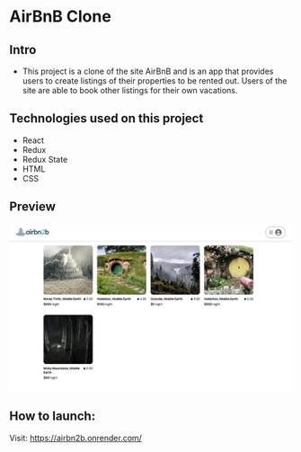 # AirBnB Clone

## Intro
* This project is a clone of the site AirBnB and is an app that provides users to create listings of their properties to be rented out. Users of the site are able to book other listings for their own vacations.

## Technologies used on this project
* React
* Redux
* Redux State
* HTML
* CSS

## Preview

![airbn2b-screenshot]

[airbn2b-screenshot]: ./READMEs/API-documentation/airbn2b_screenshot.png

## How to launch:

Visit: https://airbn2b.onrender.com/
